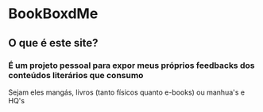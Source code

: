 # BookBoxdMe
## O que é este site?
### É um projeto pessoal para expor meus próprios feedbacks dos conteúdos literários que consumo
Sejam eles mangás, livros (tanto físicos quanto e-books) ou manhua's e HQ's